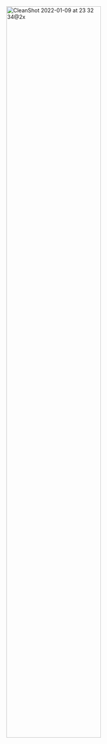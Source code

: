 <img width="70%" alt="CleanShot 2022-01-09 at 23 32 34@2x" src="https://user-images.githubusercontent.com/25674959/148686774-d0059e2f-e5bb-4d63-990f-e2d82616a2de.png">
